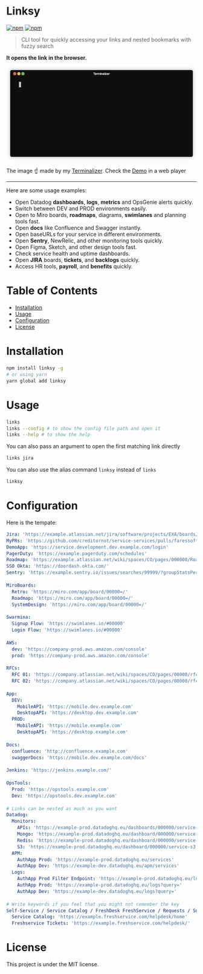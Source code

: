 # Linksy

[![npm](https://img.shields.io/npm/v/linksy.svg)](https://www.npmjs.com/package/linksy)
[![npm](https://img.shields.io/npm/l/linksy.svg)](https://github.com/faressoft/linksy/blob/master/LICENSE)

> CLI tool for quickly accessing your links and nested bookmarks with fuzzy search

**It opens the link in the browser.**

<p align="center">
  <a href="https://www.terminalizer.com/view/c867d33c5962" target="_blank">
    <img src="/demo/demo.gif?raw=true"/>
  </a>
</p>

The image ☝️ made by my [Terminalizer](https://github.com/faressoft/terminalizer). Check the [Demo](https://www.terminalizer.com/view/c867d33c5962) in a web player

---

Here are some usage examples:

- Open Datadog **dashboards**, **logs**, **metrics** and OpsGenie alerts quickly.
- Switch between DEV and PROD environments easily.
- Open to Miro boards, **roadmaps**, diagrams, **swimlanes** and planning tools fast.
- Open **docs** like Confluence and Swagger instantly.
- Open baseURLs for your service in different environments.
- Open **Sentry**, NewRelic, and other monitoring tools quickly.
- Open Figma, Sketch, and other design tools fast.
- Check service health and uptime dashboards.
- Open **JIRA** boards, **tickets**, and **backlogs** quickly.
- Access HR tools, **payroll**, and **benefits** quickly.

# Table of Contents

- [Installation](#installation)
- [Usage](#usage)
- [Configuration](#configuration)
- [License](#license)

# Installation

```bash
npm install linksy -g
# or using yarn
yarn global add linksy
```

# Usage

```bash
links
links --config # to show the config file path and open it
links --help # to show the help
```

You can also pass an argument to open the first matching link directly

```bash
links jira
```

You can also use the alias command `linksy` instead of `links`

```bash
linksy
```

# Configuration

Here is the tempate:

```yaml
Jira: 'https://example.atlassian.net/jira/software/projects/EXA/boards/000'
MyPRs: 'https://github.com/creditornot/service-services/pulls/faressoft'
DemoApp: 'https://service.development.dev.example.com/login'
PagerDuty: 'https://example.pagerduty.com/schedules'
Roadmap: 'https://example.atlassian.net/wiki/spaces/CO/pages/000000/Roadmap'
SSO Okta: 'https://doordash.okta.com/'
Sentry: 'https://example.sentry.io/issues/searches/99999/?groupStatsPeriod=auto&project=00000'

MiroBoards:
  Retro: 'https://miro.com/app/board/00000=/'
  Roadmap: 'https://miro.com/app/board/00000=/'
  SystemDesign: 'https://miro.com/app/board/00000=/'

Swarmina:
  Signup Flow: 'https://swimlanes.io/#00000'
  Login Flow: 'https://swimlanes.io/#00000'

AWS:
  dev: 'https://company-prod.aws.amazon.com/console'
  prod: 'https://company-prod.aws.amazon.com/console'

RFCs:
  RFC 01: 'https://company.atlassian.net/wiki/spaces/CO/pages/00000/rfc01'
  RFC 02: 'https://company.atlassian.net/wiki/spaces/CO/pages/00000/rfc02'

App:
  DEV:
    MobileAPI: 'https://mobile.dev.example.com'
    DesktopAPI: 'https://desktop.dev.example.com'
  PROD:
    MobileAPI: 'https://mobile.example.com'
    DesktopAPI: 'https://desktop.example.com'

Docs:
  confluence: 'http://confluence.example.com'
  swaggerDocs: 'https://mobile.dev.example.com/docs'

Jenkins: 'https://jenkins.example.com/'

OpsTools:
  Prod: 'https://opstools.example.com'
  Dev: 'https://opstools.dev.example.com'

# Links can be nested as much as you want
Datadog:
  Monitors:
    APIs: 'https://example-prod.datadoghq.eu/dashboards/000000/service-apis'
    Mongo: 'https://example-prod.datadoghq.eu/dashboard/000000/service-mongo'
    Redis: 'https://example-prod.datadoghq.eu/dashboard/000000/service-redis'
    S3: 'https://example-prod.datadoghq.eu/dashboard/000000/service-s3'
  APM:
    AuthApp Prod: 'https://example-prod.datadoghq.eu/services'
    AuthApp Dev: 'https://example-dev.datadoghq.eu/apm/services'
  Logs:
    AuthApp Prod Filter Endpoint: 'https://example-prod.datadoghq.eu/logs?query='
    AuthApp Prod: 'https://example-prod.datadoghq.eu/logs?query='
    AuthApp Dev: 'https://example-dev.datadoghq.eu/logs?query='

# Write keywords if you feel that you might not remember the key
Self-Service / Service Catalog / FreshDesk FreshService / Requests / Support:
  Service Catalog: 'https://example.freshservice.com/helpdesk/home'
  Freshservice Tickets: 'https://example.freshservice.com/helpdesk/'
```

# License

This project is under the MIT license.
